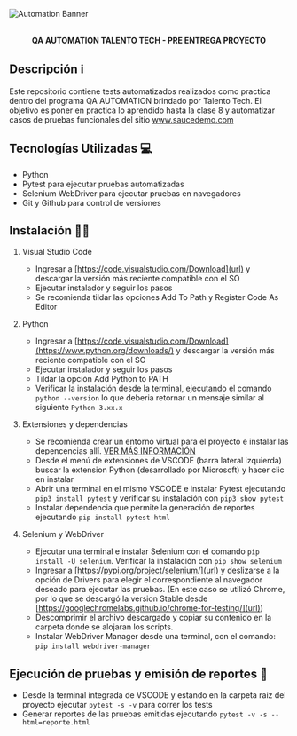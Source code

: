 ![Automation Banner](https://github.com/user-attachments/assets/bf62e3ec-20fd-4cc0-b565-7a69c67060c0)<br><br>
**<div align="center">QA AUTOMATION TALENTO TECH - PRE ENTREGA PROYECTO</div>**


## Descripción ℹ️

  Este repositorio contiene tests automatizados realizados como practica dentro del programa QA AUTOMATION brindado por Talento Tech. 
  El objetivo es poner en practica lo aprendido hasta la clase 8 y automatizar casos de pruebas funcionales del sitio [www.saucedemo.com ](url)

## Tecnologías Utilizadas 💻

   
   + Python<br>  
   + Pytest para ejecutar pruebas automatizadas<br>  
   + Selenium WebDriver para ejecutar pruebas en navegadores<br>
   + Git y Github para control de versiones

## Instalación 👨‍💻


1. Visual Studio Code

   + Ingresar a [https://code.visualstudio.com/Download](url) y descargar la versión más reciente compatible con el SO
   + Ejecutar instalador y seguir los pasos
   + Se recomienda tildar las opciones Add To Path y Register Code As Editor

2. Python

   + Ingresar a [https://code.visualstudio.com/Download](https://www.python.org/downloads/) y descargar la versión más reciente compatible con el SO
   + Ejecutar instalador y seguir los pasos
   + Tildar la opción Add Python to PATH
   + Verificar la instalación desde la terminal, ejecutando el comando `python --version` lo que deberia retornar un mensaje similar al siguiente `Python 3.xx.x`

3. Extensiones y dependencias
   
   + Se recomienda crear un entorno virtual para el proyecto e instalar las depencencias allí. [VER MÁS INFORMACIÓN](https://micro.recursospython.com/recursos/como-crear-un-entorno-virtual-venv.html)
   + Desde el menú de extensiones de VSCODE (barra lateral izquierda) buscar la extension Python (desarrollado por Microsoft) y hacer clic en instalar
   + Abrir una terminal en el mismo VSCODE e instalar Pytest ejecutando `pip3 install pytest` y verificar su instalación con `pip3 show pytest`
   + Instalar dependencia que permite la generación de reportes ejecutando `pip install pytest-html`

5. Selenium y WebDriver

   + Ejecutar una terminal e instalar Selenium con el comando `pip install -U selenium`. Verificar la instalación con `pip show selenium`
   + Ingresar a [https://pypi.org/project/selenium/](url) y deslizarse a la opción de Drivers para elegir el correspondiente al navegador deseado para ejecutar las
     pruebas. (En este caso se utilizó Chrome, por lo que se descargó la version Stable desde [https://googlechromelabs.github.io/chrome-for-testing/](url))
   + Descomprimir el archivo descargado y copiar su contenido en la carpeta donde se alojaran los scripts.
   + Instalar WebDriver Manager desde una terminal, con el comando: `pip install webdriver-manager`

## Ejecución de pruebas y emisión de reportes 📑


   + Desde la terminal integrada de VSCODE y estando en la carpeta raiz del proyecto ejecutar `pytest -s -v` para correr los tests
   + Generar reportes de las pruebas emitidas ejecutando `pytest -v -s --html=reporte.html`
     
   
  
   







